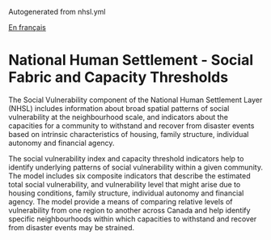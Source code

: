 Autogenerated from nhsl.yml

[En français](https://github.com/OpenDRR/national-human-settlement/blob/main/social-fabric/LISEZMOI.md)

# National Human Settlement - Social Fabric and Capacity Thresholds
 
The Social Vulnerability component of the National Human Settlement Layer (NHSL) includes information about broad spatial patterns of social vulnerability at the neighbourhood scale, and indicators about the capacities for a community to withstand and recover from disaster events based on intrinsic characteristics of housing, family structure, individual autonomy and financial agency.

The social vulnerability index and capacity threshold indicators help to identify underlying patterns of social vulnerability within a given community. The model includes six composite indicators that describe the estimated total social vulnerability, and vulnerability level that might arise due to housing conditions, family structure, individual autonomy and financial agency. The model provide a means of comparing relative levels of vulnerability from one region to another across Canada and help identify specific neighbourhoods within which capacities to withstand and recover from disaster events may be strained.
